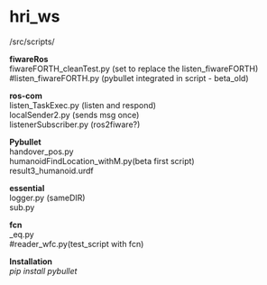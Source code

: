 # hri_ws
/src/scripts/

__fiwareRos__\
fiwareFORTH_cleanTest.py (set to replace the listen_fiwareFORTH)\
#listen_fiwareFORTH.py (pybullet integrated in script - beta_old)

__ros-com__\
listen_TaskExec.py (listen and respond)\
localSender2.py (sends msg once)\
listenerSubscriber.py (ros2fiware?)

__Pybullet__\
handover_pos.py\
humanoidFindLocation_withM.py(beta first script)\
result3_humanoid.urdf

__essential__\
logger.py (sameDIR)\
sub.py

__fcn__\
_eq.py\
#reader_wfc.py(test_script with fcn)

__Installation__\
_pip install pybullet_

